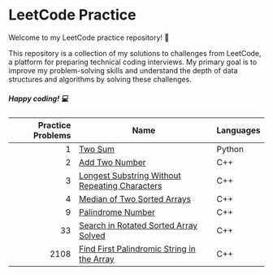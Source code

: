 # LeetCode Practice

Welcome to my LeetCode practice repository! 🚀

This repository is a collection of my solutions to challenges from LeetCode, a platform for preparing technical coding interviews. My primary goal is to improve my problem-solving skills and understand the depth of data structures and algorithms by solving these challenges.

##### Happy coding! 💻

| Practice Problems | Name|Languages | 
|------------------:|-----|----------|
|                  1| [Two Sum](https://github.com/vedant0321/Leetcode/tree/main/Two%20Sum)  | Python|
|2|[Add Two Number](https://github.com/vedant0321/Leetcode/tree/main/Add%20Two%20Number)|C++|
|3|[Longest Substring Without Repeating Characters](https://github.com/vedant0321/Leetcode/tree/main/Longest%20Substring%20Without%20Repeating%20Characters)|C++|
|4|[Median of Two Sorted Arrays](https://github.com/vedant0321/Leetcode/tree/main/Median%20of%20Two%20Sorted%20Arrays)|C++|
|9|[ Palindrome Number](https://github.com/vedant0321/Leetcode/tree/main/Palindrome%20Number)|C++|
|33|[Search in Rotated Sorted Array Solved](https://github.com/vedant0321/Leetcode/tree/main/Search%20in%20Rotated%20Sorted%20Array)|C++|
|2108|[Find First Palindromic String in the Array](https://github.com/vedant0321/Leetcode/tree/main/Find%20First%20Palindromic%20String%20in%20the%20Array)|C++|

